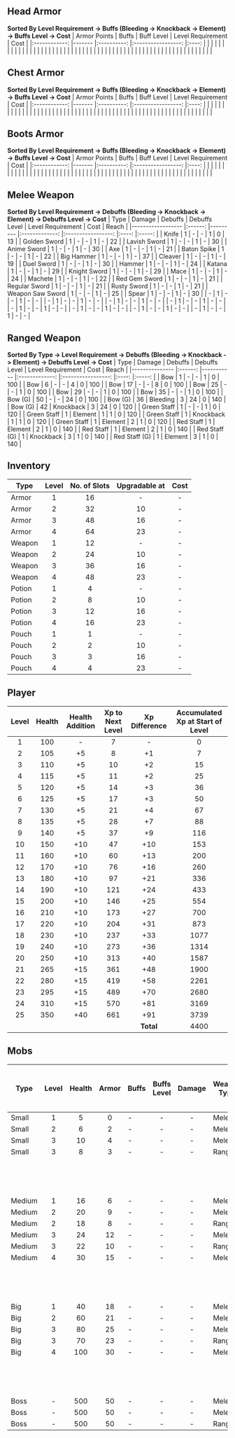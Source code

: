 ## Head Armor 
**Sorted By Level Requirement -> Buffs (Bleeding -> Knockback -> Element) -> Buffs Level -> Cost**
| Armor Points 	| Buffs 	| Buff Level 	| Level Requirement 	| Cost 	|
|:------------:	|-------	|:----------:	|:-----------------:	|:----:	|
|              	|       	|            	|                   	|      	|
|              	|       	|            	|                   	|      	|
|              	|       	|            	|                   	|      	|
|              	|       	|            	|                   	|      	|
|              	|       	|            	|                   	|      	|
|              	|       	|            	|                   	|      	|
|              	|       	|            	|                   	|      	|
|              	|       	|            	|                   	|      	|
|              	|       	|            	|                   	|      	|
|              	|       	|            	|                   	|      	|

## Chest Armor 
**Sorted By Level Requirement -> Buffs (Bleeding -> Knockback -> Element) -> Buffs Level -> Cost**
| Armor Points 	| Buffs 	| Buff Level 	| Level Requirement 	| Cost 	|
|:------------:	|-------	|:----------:	|:-----------------:	|:----:	|
|              	|       	|            	|                   	|      	|
|              	|       	|            	|                   	|      	|
|              	|       	|            	|                   	|      	|
|              	|       	|            	|                   	|      	|
|              	|       	|            	|                   	|      	|
|              	|       	|            	|                   	|      	|
|              	|       	|            	|                   	|      	|
|              	|       	|            	|                   	|      	|
|              	|       	|            	|                   	|      	|
|              	|       	|            	|                   	|      	|

## Boots Armor 
**Sorted By Level Requirement -> Buffs (Bleeding -> Knockback -> Element) -> Buffs Level -> Cost**
| Armor Points 	| Buffs 	| Buff Level 	| Level Requirement 	| Cost 	|
|:------------:	|-------	|:----------:	|:-----------------:	|:----:	|
|              	|       	|            	|                   	|      	|
|              	|       	|            	|                   	|      	|
|              	|       	|            	|                   	|      	|
|              	|       	|            	|                   	|      	|
|              	|       	|            	|                   	|      	|
|              	|       	|            	|                   	|      	|
|              	|       	|            	|                   	|      	|
|              	|       	|            	|                   	|      	|
|              	|       	|            	|                   	|      	|
|              	|       	|            	|                   	|      	|

## Melee Weapon 
**Sorted By Level Requirement -> Debuffs (Bleeding -> Knockback -> Element) -> Debuffs Level -> Cost**
| Type             	| Damage 	| Debuffs 	| Debuffs Level 	| Level Requirement 	| Cost 	| Reach 	|
|------------------	|:------:	|---------	|:-------------:	|:-----------------:	|:----:	|:-----:	|
| Knife            	| 1      	| -       	| -             	| 1                 	| 0    	| 13    	|
| Golden Sword     	| 1      	| -       	| -             	| 1                 	| -    	| 22    	|
| Lavish Sword     	| 1      	| -       	| -             	| 1                 	| -    	| 30    	|
| Anime Sword      	| 1      	| -       	| -             	| 1                 	| -    	| 30    	|
| Axe              	| 1      	| -       	| -             	| 1                 	| -    	| 21    	|
| Baton Spike      	| 1      	| -       	| -             	| 1                 	| -    	| 22    	|
| Big Hammer       	| 1      	| -       	| -             	| 1                 	| -    	| 37    	|
| Cleaver          	| 1      	| -       	| -             	| 1                 	| -    	| 19    	|
| Duel Sword       	| 1      	| -       	| -             	| 1                 	| -    	| 30    	|
| Hammer           	| 1      	| -       	| -             	| 1                 	| -    	| 24    	|
| Katana           	| 1      	| -       	| -             	| 1                 	| -    	| 29    	|
| Knight Sword     	| 1      	| -       	| -             	| 1                 	| -    	| 29    	|
| Mace             	| 1      	| -       	| -             	| 1                 	| -    	| 24    	|
| Machete          	| 1      	| -       	| -             	| 1                 	| -    	| 22    	|
| Red Gem Sword    	| 1      	| -       	| -             	| 1                 	| -    	| 21    	|
| Regular Sword    	| 1      	| -       	| -             	| 1                 	| -    	| 21    	|
| Rusty Sword      	| 1      	| -       	| -             	| 1                 	| -    	| 21    	|
| Weapon Saw Sword 	| 1      	| -       	| -             	| 1                 	| -    	| 25    	|
| Spear            	| 1      	| -       	| -             	| 1                 	| -    	| 30    	|
| -                	| 1      	| -       	| -             	| 1                 	| -    	| -     	|
| -                	| 1      	| -       	| -             	| 1                 	| -    	| -     	|
| -                	| 1      	| -       	| -             	| 1                 	| -    	| -     	|
| -                	| 1      	| -       	| -             	| 1                 	| -    	| -     	|
| -                	| 1      	| -       	| -             	| 1                 	| -    	| -     	|
| -                	| 1      	| -       	| -             	| 1                 	| -    	| -     	|
| -                	| 1      	| -       	| -             	| 1                 	| -    	| -     	|
| -                	| 1      	| -       	| -             	| 1                 	| -    	| -     	|


## Ranged Weapon
**Sorted By Type -> Level Requirement -> Debuffs (Bleeding -> Knockback -> Element) -> Debuffs Level -> Cost**
| Type          	| Damage 	| Debuffs   	| Debuffs Level 	| Level Requirement 	| Cost 	| Reach 	|
|---------------	|:------:	|-----------	|:-------------:	|:-----------------:	|:----:	|:-----:	|
| Bow           	| 1      	| -         	| -             	| 1                 	| 0    	| 100   	|
| Bow           	| 6      	| -         	| -             	| 4                 	| 0   	| 100   	|
| Bow           	| 17     	| -         	| -             	| 8                 	| 0    	| 100   	|
| Bow           	| 25     	| -         	| -             	| 1                 	| 0    	| 100   	|
| Bow           	| 29     	| -         	| -             	| 1                 	| 0    	| 100   	|
| Bow           	| 35     	| -         	| -             	| 1                 	| 0    	| 100   	|
| Bow (G)       	| 50     	| -         	| -             	| 24                	| 0    	| 100   	|
| Bow (G)       	| 36     	| Bleeding  	| 3             	| 24                	| 0    	| 140   	|
| Bow (G)       	| 42     	| Knockback 	| 3             	| 24                	| 0    	| 120   	|
| Green Staff   	| 1      	| -         	| -             	| 1                 	| 0    	| 120   	|
| Green Staff   	| 1      	| Element   	| 1             	| 1                 	| 0    	| 120   	|
| Green Staff   	| 1      	| Knockback 	| 1             	| 1                 	| 0    	| 120   	|
| Green Staff   	| 1      	| Element   	| 2             	| 1                 	| 0    	| 120   	|
| Red Staff     	| 1      	| Element   	| 2             	| 1                 	| 0    	| 140   	|
| Red Staff     	| 1      	| Element   	| 2             	| 1                 	| 0    	| 140   	|
| Red Staff (G) 	| 1      	| Knockback 	| 3             	| 1                 	| 0    	| 140   	|
| Red Staff (G) 	| 1      	| Element   	| 3             	| 1                 	| 0    	| 140   	|

## Inventory
| Type   	| Level 	| No. of Slots 	| Upgradable at 	| Cost 	|
|--------	|:-----:	|:------------:	|:-------------:	|:----:	|
| Armor  	| 1     	| 16           	| -             	| -    	|
| Armor  	| 2     	| 32           	| 10            	| -    	|
| Armor  	| 3     	| 48           	| 16            	| -    	|
| Armor  	| 4     	| 64           	| 23            	| -    	|
| Weapon 	| 1     	| 12           	| -             	| -    	|
| Weapon 	| 2     	| 24           	| 10            	| -    	|
| Weapon 	| 3     	| 36           	| 16            	| -    	|
| Weapon 	| 4     	| 48           	| 23            	| -    	|
| Potion 	| 1     	| 4            	| -             	| -    	|
| Potion 	| 2     	| 8            	| 10            	| -    	|
| Potion 	| 3     	| 12           	| 16            	| -    	|
| Potion 	| 4     	| 16           	| 23            	| -    	|
| Pouch  	| 1     	| 1            	| -             	| -    	|
| Pouch  	| 2     	| 2            	| 10            	| -    	|
| Pouch  	| 3     	| 3            	| 16            	| -    	|
| Pouch  	| 4     	| 4            	| 23            	| -    	|

## Player
| Level 	| Health 	| Health Addition 	| Xp to Next Level 	| Xp Difference 	| Accumulated Xp at Start of Level 	|
|:-----:	|:------:	|:---------------:	|:----------------:	|:-------------:	|:--------------------------------:	|
| 1     	| 100    	| -               	| 7                	| -             	| 0                                	|
| 2     	| 105    	| +5              	| 8                	| +1            	| 7                                	|
| 3     	| 110    	| +5              	| 10               	| +2            	| 15                               	|
| 4     	| 115    	| +5              	| 11               	| +2            	| 25                               	|
| 5     	| 120    	| +5              	| 14               	| +3            	| 36                               	|
| 6     	| 125    	| +5              	| 17               	| +3            	| 50                               	|
| 7     	| 130    	| +5              	| 21               	| +4            	| 67                               	|
| 8     	| 135    	| +5              	| 28               	| +7            	| 88                               	|
| 9     	| 140    	| +5              	| 37               	| +9            	| 116                              	|
| 10    	| 150    	| +10             	| 47               	| +10           	| 153                              	|
| 11    	| 160    	| +10             	| 60               	| +13           	| 200                              	|
| 12    	| 170    	| +10             	| 76               	| +16           	| 260                              	|
| 13    	| 180    	| +10             	| 97               	| +21           	| 336                              	|
| 14    	| 190    	| +10             	| 121              	| +24           	| 433                              	|
| 15    	| 200    	| +10             	| 146              	| +25           	| 554                              	|
| 16    	| 210    	| +10             	| 173              	| +27           	| 700                              	|
| 17    	| 220    	| +10             	| 204              	| +31           	| 873                              	|
| 18    	| 230    	| +10             	| 237              	| +33           	| 1077                             	|
| 19    	| 240    	| +10             	| 273              	| +36           	| 1314                             	|
| 20    	| 250    	| +10             	| 313              	| +40           	| 1587                             	|
| 21    	| 265    	| +15             	| 361              	| +48           	| 1900                             	|
| 22    	| 280    	| +15             	| 419              	| +58           	| 2261                             	|
| 23    	| 295    	| +15             	| 489              	| +70           	| 2680                             	|
| 24    	| 310    	| +15             	| 570              	| +81           	| 3169                             	|
| 25    	| 350    	| +40             	| 661              	| +91           	| 3739                             	|
|       	|        	|                 	|                  	| **Total**     	| 4400                             	|


## Mobs
| Type   	| Level 	| Health 	| Armor 	| Buffs 	| Buffs Level 	| Damage 	| Weapon Type 	| Reach 	| Debuffs   	| Debuffs Level 	| Gold Drop 	|  Xp Drop 	|  First Appear at Player Level  	|
|--------	|:-----:	|:------:	|:-----:	|-------	|:-----------:	|:------:	|-------------	|:-----:	|-----------	|:-------------:	|:---------:	|:--------:	|:------------------------------:	|
| Small  	|   1   	|    5   	|   0   	|   -   	|      -      	|    -   	|    Melee    	|   15  	|     -     	|       -       	|     -     	|     1    	|                1               	|
| Small  	|   2   	|    6   	|   2   	|   -   	|      -      	|    -   	|    Melee    	|   21  	|     -     	|       -       	|     -     	|     2    	|                2               	|
| Small  	|   3   	|   10   	|   4   	|   -   	|      -      	|    -   	|    Melee    	|   24  	|     -     	|       -       	|     -     	|     3    	|                4               	|
| Small  	|   3   	|    8   	|   3   	|   -   	|      -      	|    -   	|    Ranged   	|   60  	|     -     	|       -       	|     -     	|     3    	|                4               	|
|        	|       	|        	|       	|       	|             	|        	|             	|       	|           	|  **Average**  	|   **-**   	| **2.25** 	|  **Suitable for Level 1 - 5**  	|
| Medium 	|   1   	|   16   	|   6   	|   -   	|      -      	|    -   	|    Melee    	|   24  	|     -     	|       -       	|     -     	|     4    	|                6               	|
| Medium 	|   2   	|   20   	|   9   	|   -   	|      -      	|    -   	|    Melee    	|   27  	|     -     	|       -       	|     -     	|     6    	|                8               	|
| Medium 	|   2   	|   18   	|   8   	|   -   	|      -      	|    -   	|    Ranged   	|   80  	|     -     	|       -       	|     -     	|     6    	|                8               	|
| Medium 	|   3   	|   24   	|   12  	|   -   	|      -      	|    -   	|    Melee    	|   29  	|     -     	|       -       	|     -     	|     9    	|               10               	|
| Medium 	|   3   	|   22   	|   10  	|   -   	|      -      	|    -   	|    Ranged   	|  100  	|     -     	|       -       	|     -     	|     9    	|               10               	|
| Medium 	|   4   	|   30   	|   15  	|   -   	|      -      	|    -   	|    Melee    	|   30  	|     -     	|       -       	|     -     	|    12    	|               12               	|
|        	|       	|        	|       	|       	|             	|        	|             	|       	|           	|  **Average**  	|   **-**   	|  **9.2** 	|  **Suitable for Level 6 - 15** 	|
| Big    	|   1   	|   40   	|   18  	|   -   	|      -      	|    -   	|    Melee    	|   25  	|     -     	|       -       	|     -     	|    17    	|               14               	|
| Big    	|   2   	|   60   	|   21  	|   -   	|      -      	|    -   	|    Melee    	|   30  	|     -     	|       -       	|     -     	|    22    	|               16               	|
| Big    	|   3   	|   80   	|   25  	|   -   	|      -      	|    -   	|    Melee    	|   27  	|     -     	|       -       	|     -     	|    30    	|               18               	|
| Big    	|   3   	|   70   	|   23  	|   -   	|      -      	|    -   	|    Ranged   	|  120  	|     -     	|       -       	|     -     	|    30    	|               18               	|
| Big    	|   4   	|   100  	|   30  	|   -   	|      -      	|    -   	|    Melee    	|   28  	|     -     	|       -       	|     -     	|    50    	|               20               	|
|        	|       	|        	|       	|       	|             	|        	|             	|       	|           	|  **Average**  	|   **-**   	| **29.8** 	| **Suitable for Level 15 - 25** 	|
| Boss   	|   -   	|   500  	|   50  	|   -   	|      -      	|    -   	|    Melee    	|   40  	|  Bleeding 	|       3       	|     -     	|    200   	|               23               	|
| Boss   	|   -   	|   500  	|   50  	|   -   	|      -      	|    -   	|    Melee    	|   40  	|  Element  	|       3       	|     -     	|    200   	|               23               	|
| Boss   	|   -   	|   500  	|   50  	|   -   	|      -      	|    -   	|    Ranged   	|  160  	| Knockback 	|       3       	|     -     	|    200   	|               23               	|


